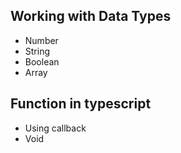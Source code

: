 ## Working with Data Types
- Number
- String
- Boolean
- Array

## Function in typescript
- Using callback 
- Void 
